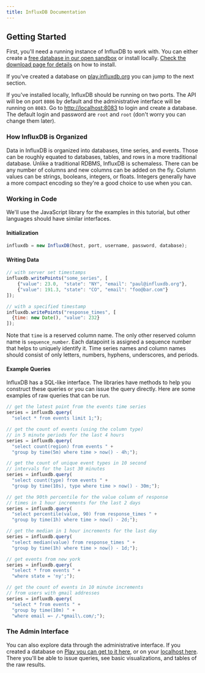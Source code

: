 ```yaml
---
title: InfluxDB Documentation
---
```


## Getting Started

First, you'll need a running instance of InfluxDB to work with. You can either create a [free database in our open sandbox](http://play.influxdb.org) or install locally. [Check the download page for details](/download) on how to install.

If you've created a database on [play.influxdb.org](http://play.influxdb.org) you can jump to the next section.

If you've installed locally, InfluxDB should be running on two ports. The API will be on port `8086` by default and the administrative interface will be running on `8083`. Go to [http://localhost:8083](http://localhost:8083) to login and create a database. The default login and password are `root` and `root` (don't worry you can change them later).

### How InfluxDB is Organized

Data in InfluxDB is organized into databases, time series, and events. Those can be roughly equated to databases, tables, and rows in a more traditional database. Unlike a traditional RDBMS, InfluxDB is schemaless. There can be any number of columns and new columns can be added on the fly. Column values can be strings, booleans, integers, or floats. Integers generally have a more compact encoding so they're a good choice to use when you can.

### Working in Code

We'll use the JavaScript library for the examples in this tutorial, but other languages should have similar interfaces.

#### Initialization

```javascript
influxdb = new InfluxDB(host, port, username, password, database);
```

#### Writing Data

```javascript
// with server set timestamps
influxdb.writePoints("some_series", [
    {"value": 23.0,  "state": "NY", "email": "paul@influxdb.org"},
    {"value": 191.3, "state": "CO", "email": "foo@bar.com"}
]);

// with a specified timestamp
influxdb.writePoints("response_times", [
  {time: new Date(), "value": 232}
]);
```

Note that `time` is a reserved column name. The only other reserved column name is `sequence_number`. Each datapoint is assigned a sequence number that helps to uniquely identify it. Time series names and column names should consist of only letters, numbers, hyphens, underscores, and periods.

#### Example Queries

InfluxDB has a SQL-like interface. The libraries have methods to help you construct these queries or you can issue the query directly. Here are some examples of raw queries that can be run.

```javascript
// get the latest point from the events time series
series = influxdb.query(
  "select * from events limit 1;");

// get the count of events (using the column type)
// in 5 minute periods for the last 4 hours
series = influxdb.query(
  "select count(region) from events " +
  "group by time(5m) where time > now() - 4h;");

// get the count of unique event types in 10 second
// intervals for the last 30 minutes
series = influxdb.query(
  "select count(type) from events " +
  "group by time(10s), type where time > now() - 30m;");

// get the 90th percentile for the value column of response
// times in 1 hour increments for the last 2 days
series = influxdb.query(
  "select percentile(value, 90) from response_times " +
  "group by time(1h) where time > now() - 2d;");

// get the median in 1 hour increments for the last day
series = influxdb.query(
  "select median(value) from response_times " +
  "group by time(1h) where time > now() - 1d;");

// get events from new york
series = influxdb.query(
  "select * from events " +
  "where state = 'ny';");

// get the count of events in 10 minute increments
// from users with gmail addresses
series = influxdb.query(
  "select * from events " +
  "group by time(10m) " +
  "where email =~ /.*gmail\.com/;");
```

### The Admin Interface

You can also explore data through the administrative interface. If you created a database on [Play you can get to it here](http://sandbox.influxdb.org:9062), or on your [localhost here](http://localhost:8083). There you'll be able to issue queries, see basic visualizations, and tables of the raw results.